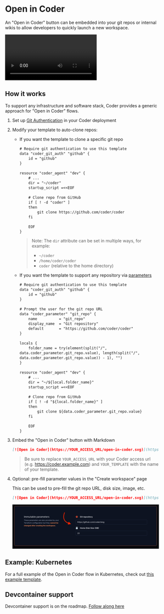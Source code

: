 # Open in Coder

An "Open in Coder" button can be embedded into your git repos or internal wikis to allow developers to quickly launch a new workspace.

<video autoplay playsinline loop>
  <source src="https://github.com/coder/coder/blob/main/docs/images/templates/open-in-coder.mp4?raw=true" type="video/mp4">
Your browser does not support the video tag.
</video>

## How it works

To support any infrastructure and software stack, Coder provides a generic approach for "Open in Coder" flows.

1. Set up [Git Authentication](../admin/git-providers.md#require-git-authentication-in-templates) in your Coder deployment

1. Modify your template to auto-clone repos:

   - If you want the template to clone a specific git repo

     ```hcl
     # Require git authentication to use this template
     data "coder_git_auth" "github" {
         id = "github"
     }

     resource "coder_agent" "dev" {
         # ...
         dir = "~/coder"
         startup_script =<<EOF

         # Clone repo from GitHub
         if [ ! -d "coder" ]
         then
             git clone https://github.com/coder/coder
         fi

         EOF
     }
     ```

     > Note: The `dir` attribute can be set in multiple ways, for example:
     >
     > - `~/coder`
     > - `/home/coder/coder`
     > - `coder` (relative to the home directory)

   - If you want the template to support any repository via [parameters](./parameters.md)

     ```hcl
     # Require git authentication to use this template
     data "coder_git_auth" "github" {
         id = "github"
     }

     # Prompt the user for the git repo URL
     data "coder_parameter" "git_repo" {
         name          = "git_repo"
         display_name  = "Git repository"
         default       = "https://github.com/coder/coder"
     }

     locals {
         folder_name = try(element(split("/", data.coder_parameter.git_repo.value), length(split("/", data.coder_parameter.git_repo.value)) - 1), "")
     }

     resource "coder_agent" "dev" {
         # ...
         dir = "~/${local.folder_name}"
         startup_script =<<EOF

         # Clone repo from GitHub
         if [ ! -d "${local.folder_name}" ]
         then
             git clone ${data.coder_parameter.git_repo.value}
         fi

         EOF
     }
     ```

1. Embed the "Open in Coder" button with Markdown

   ```md
   [![Open in Coder](https://YOUR_ACCESS_URL/open-in-coder.svg)](https://YOUR_ACCESS_URL/templates/YOUR_TEMPLATE/workspace)
   ```

   > Be sure to replace `YOUR_ACCESS_URL` with your Coder access url (e.g. https://coder.example.com) and `YOUR_TEMPLATE` with the name of your template.

1. Optional: pre-fill parameter values in the "Create workspace" page

   This can be used to pre-fill the git repo URL, disk size, image, etc.

   ```md
   [![Open in Coder](https://YOUR_ACCESS_URL/open-in-coder.svg)](https://YOUR_ACCESS_URL/templates/YOUR_TEMPLATE/workspace?param.git_repo=https://github.com/coder/slog&param.home_disk_size%20%28GB%29=20)
   ```

   ![Pre-filled parameters](../images/templates/pre-filled-parameters.png)

## Example: Kubernetes

For a full example of the Open in Coder flow in Kubernetes, check out [this example template](https://github.com/bpmct/coder-templates/tree/main/kubernetes-open-in-coder).

## Devcontainer support

Devcontainer support is on the roadmap. [Follow along here](https://github.com/coder/coder/issues/5559)
